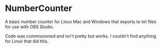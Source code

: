 # NumberCounter
A basic number counter for Linux Mac and Windows that exports to txt files for use with OBS Studio.

Code was commissioned and isn't pretty but works. I couldn't find anything for Linux that did this.
